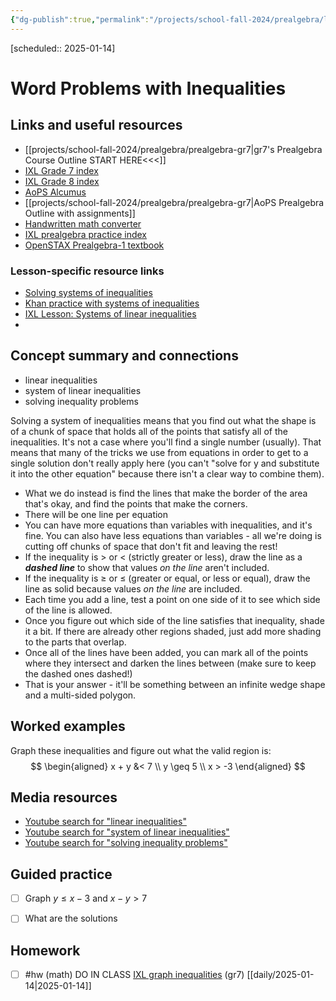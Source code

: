 ```yaml
---
{"dg-publish":true,"permalink":"/projects/school-fall-2024/prealgebra/lessons/systems-of-inequalities/"}
---
```



[scheduled:: 2025-01-14] 

#  Word Problems with Inequalities

## Links and useful resources 

- [[projects/school-fall-2024/prealgebra/prealgebra-gr7\|gr7's Prealgebra Course Outline START HERE<<<]]
- [IXL Grade 7 index](https://www.ixl.com/math/grade-7)
- [IXL Grade 8 index](https://www.ixl.com/math/grade-8)
- [AoPS Alcumus](https://artofproblemsolving.com/teacher/students)
- [[projects/school-fall-2024/prealgebra/prealgebra-gr7\|AoPS Prealgebra Outline with assignments]]
- [Handwritten math converter](https://webdemo.myscript.com/views/math/index.html#)
- [IXL prealgebra practice index](https://www.ixl.com/math/grade-7)
- [OpenSTAX Prealgebra-1 textbook](https://openstax.org/books/prealgebra-2e/pages/1-introduction)


### Lesson-specific resource links


- [Solving systems of inequalities](https://math.libretexts.org/Bookshelves/Algebra/Advanced_Algebra/03:_Solving_Linear_Systems/3.07:_Solving_Systems_of_Inequalities_with_Two_Variables) 
- [Khan practice with systems of inequalities](https://www.khanacademy.org/math/algebra/x2f8bb11595b61c86:inequalities-systems-graphs/x2f8bb11595b61c86:graphing-two-variable-inequalities/e/graphing_systems_of_inequalities_2) 
- [IXL Lesson: Systems of linear inequalities](https://www.ixl.com/math/lessons/systems-of-linear-inequalities?returnToPracticeUrl=https%3A%2F%2Fwww.ixl.com%2Fmath%2Falgebra-1%2Fsolve-systems-of-linear-inequalities-by-graphing) 
-  


## Concept summary and connections


- linear inequalities 
- system of linear inequalities 
- solving inequality problems 

Solving a system of inequalities means that you find out what the shape is of a chunk of space that holds all of the points that satisfy all of the inequalities. It's not a case where you'll find a single number (usually). That means that many of the tricks we use from equations in order to get to a single solution don't really apply here (you can't "solve for y and substitute it into the other equation" because there isn't a clear way to combine them). 

- What we do instead is find the lines that make the border of the area that's okay, and find the points that make the corners. 
- There will be one line per equation
- You can have more equations than variables with inequalities, and it's fine. You can also have less equations than variables - all we're doing is cutting off chunks of space that don't fit and leaving the rest!
- If the inequality is $>$ or $<$ (strictly greater or less), draw the line as a ***dashed line*** to show that values *on the line* aren't included.
- If the inequality is $\geq$ or $\leq$ (greater or equal, or less or equal), draw the line as solid because values *on the line* are included.
- Each time you add a line, test a point on one side of it to see which side of the line is allowed.
- Once you figure out which side of the line satisfies that inequality, shade it a bit. If there are already other regions shaded, just add more shading to the parts that overlap.
- Once all of the lines have been added, you can mark all of the points where they intersect and darken the lines between (make sure to keep the dashed ones dashed!)
- That is your answer - it'll be something between an infinite wedge shape and a multi-sided polygon.

## Worked examples

Graph these inequalities and figure out what the valid region is:
$$
\begin{aligned}
x + y &< 7 \\
y \geq 5 \\
x > -3
\end{aligned}
$$



## Media resources

- [Youtube search for "linear inequalities"](https://www.youtube.com/results?search_query=linear%20inequalities)  
- [Youtube search for "system of linear inequalities"](https://www.youtube.com/results?search_query=system%20of%20linear%20inequalities)  
- [Youtube search for "solving inequality problems"](https://www.youtube.com/results?search_query=solving%20inequality%20problems)  

## Guided practice


- [ ] Graph $y \leq x - 3$   and $x - y > 7$
- [ ] What are the solutions


## Homework


- [ ] #hw (math) DO IN CLASS [IXL graph inequalities](https://www.ixl.com/math/algebra-1/solve-systems-of-linear-inequalities-by-graphing) (gr7) [[daily/2025-01-14\|2025-01-14]] 
